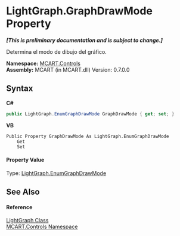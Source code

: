 # LightGraph.GraphDrawMode Property 
 _**\[This is preliminary documentation and is subject to change.\]**_

Determina el modo de dibujo del gráfico.

**Namespace:**&nbsp;<a href="1c9d7a8e-81d4-838a-f87d-7379b253b6ce">MCART.Controls</a><br />**Assembly:**&nbsp;MCART (in MCART.dll) Version: 0.7.0.0

## Syntax

**C#**<br />
``` C#
public LightGraph.EnumGraphDrawMode GraphDrawMode { get; set; }
```

**VB**<br />
``` VB
Public Property GraphDrawMode As LightGraph.EnumGraphDrawMode
	Get
	Set
```


#### Property Value
Type: <a href="c26ff3df-de14-39ea-f05e-53504830cd22">LightGraph.EnumGraphDrawMode</a>

## See Also


#### Reference
<a href="f400f8f7-1065-2800-6141-c19ec74de27c">LightGraph Class</a><br /><a href="1c9d7a8e-81d4-838a-f87d-7379b253b6ce">MCART.Controls Namespace</a><br />